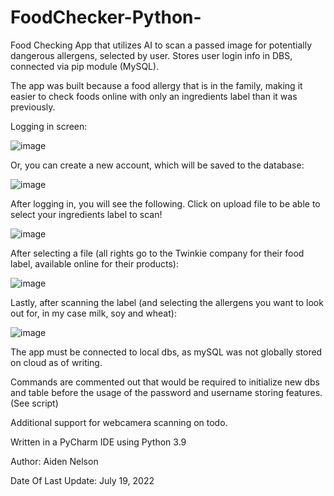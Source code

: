 # FoodChecker-Python-
Food Checking App that utilizes AI to scan a passed image for potentially dangerous allergens, selected by user. 
Stores user login info in DBS, connected via pip module (MySQL).

The app was built because a food allergy that is in the family, making it easier to check foods online with only an ingredients label than it was previously.

Logging in screen: 

![image](https://user-images.githubusercontent.com/104726926/180318168-5293a710-e3c9-4d33-ba15-6d5f5e535a68.png)

Or, you can create a new account, which will be saved to the database: 

![image](https://user-images.githubusercontent.com/104726926/180318140-dc3fed39-0821-44b8-a616-3c355dccd4e5.png)

After logging in, you will see the following. Click on upload file to be able to select your ingredients label to scan!

![image](https://user-images.githubusercontent.com/104726926/180317419-f38575a3-e3aa-473d-8152-45c3065fcb8d.png)

After selecting a file (all rights go to the Twinkie company for their food label, available online for their products): 

![image](https://user-images.githubusercontent.com/104726926/180318343-ddcf1200-694a-4a94-a156-ee5d6b17d00f.png)

Lastly, after scanning the label (and selecting the allergens you want to look out for, in my case milk, soy and wheat):

![image](https://user-images.githubusercontent.com/104726926/180318498-7aede587-6e8b-4316-9fad-6eebfaa2b116.png)

The app must be connected to local dbs, as mySQL was not globally stored on cloud as of writing. 

Commands are commented out that would be required to initialize new dbs and table before the usage of the password and username storing features.
(See script)

Additional support for webcamera scanning on todo.

Written in a PyCharm IDE using Python 3.9

Author: Aiden Nelson


Date Of Last Update: July 19, 2022
